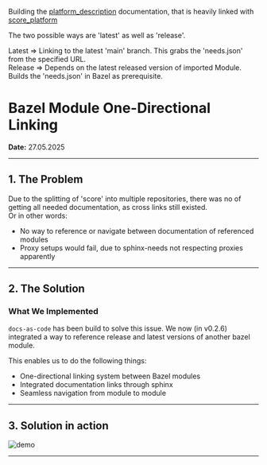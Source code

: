 Building the [platform_description](https://github.com/eclipse-score/process_description) documentation, that is heavily linked with [score_platform](https://github.com/eclipse-score/score)

The two possible ways are 'latest' as well as 'release'. 

Latest => Linking to the latest 'main' branch. This grabs the 'needs.json' from the specified URL.  
Release => Depends on the latest released version of imported Module. Builds the 'needs.json' in Bazel as prerequisite.


# Bazel Module One-Directional Linking 

**Date:** 27.05.2025

---

## 1. The Problem
Due to the splitting of 'score' into multiple repositories, there was no of getting all needed documentation, as cross links still existed.  
Or in other words:
- No way to reference or navigate between documentation of referenced modules
- Proxy setups would fail, due to sphinx-needs not respecting proxies apparently

---

## 2. The Solution 

### What We Implemented
`docs-as-code` has been build to solve this issue. We now (in v0.2.6) integrated a way to reference release and latest versions of another bazel module.

This enables us to do the following things:
- One-directional linking system between Bazel modules
- Integrated documentation links through sphinx
- Seamless navigation from module to module


---

## 3. Solution in action

![demo](demo.gif)

---


